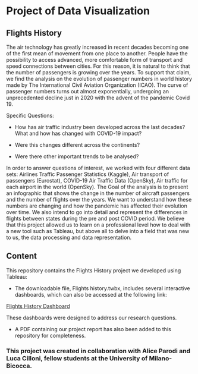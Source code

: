 # Project of Data Visualization

## Flights History

The air technology has greatly increased in recent decades becoming one of the first mean of movement from one place to another. 
People have the possibility to access advanced, more comfortable form of transport and speed connections between cities. 
For this reason, it is natural to think that the number of passengers is growing over the years. 
To support that claim, we find the analysis on the evolution of passenger numbers in world history made by The International Civil Aviation Organization (ICAO).
The curve of passenger numbers turns out almost exponentially, undergoing an unprecedented decline just in 2020 with the advent of the pandemic Covid 19.

Specific Questions: 

- How has air traffic industry been developed across the last decades? What and how has changed with COVID-19 impact?

- Were this changes different across the continents?

- Were there other important trends to be analysed?

In order to answer questions of interest, we worked with four different data sets: Airlines Traffic Passenger Statistics (Kaggle), Air transport of passengers (Eurostat), COVID-19 Air Traffic Data (OpenSky), Air traffic for each airport in the world (OpenSky).
The Goal of the analysis is to present an infographic that shows the change in the number of aircraft passengers and the number of flights over the years. 
We want to understand how these numbers are changing and how the pandemic has affected their evolution over time. 
We also intend to go into detail and represent the differences in flights between states during the pre and post COVID period. 
We believe that this project allowed us to learn on a professional level how to deal with a new tool such as Tableau, but above all to delve into a field that was new to us, the data processing and data representation.

## Content

This repository contains the Flights History project we developed using Tableau:

- The downloadable file, Flights history.twbx, includes several interactive dashboards, which can also be accessed at the following link:

[Flights History Dashboard](https://public.tableau.com/app/profile/marta.privitera/viz/Flightshistory/Flightshistory?publish=yes)

These dashboards were designed to address our research questions.

- A PDF containing our project report has also been added to this repository for completeness.

### This project was created in collaboration with Alice Parodi and Luca Cilloni, fellow students at the University of Milano-Bicocca.



